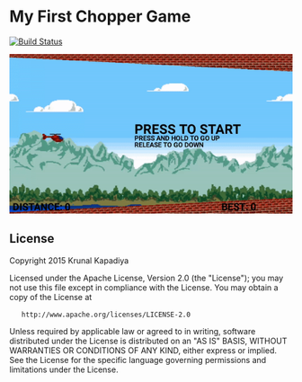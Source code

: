  # My First Chopper Game
 
 [![Build Status](https://travis-ci.org/krunal3kapadiya/My-First-Game.svg?branch=master)](https://travis-ci.org/krunal3kapadiya/My-First-Game)
 
 ![demoGif](/MyFirstGame.gif)


## License
   Copyright 2015 Krunal Kapadiya

   Licensed under the Apache License, Version 2.0 (the "License");
   you may not use this file except in compliance with the License.
   You may obtain a copy of the License at

       http://www.apache.org/licenses/LICENSE-2.0

   Unless required by applicable law or agreed to in writing, software
   distributed under the License is distributed on an "AS IS" BASIS,
   WITHOUT WARRANTIES OR CONDITIONS OF ANY KIND, either express or implied.
   See the License for the specific language governing permissions and
   limitations under the License.

